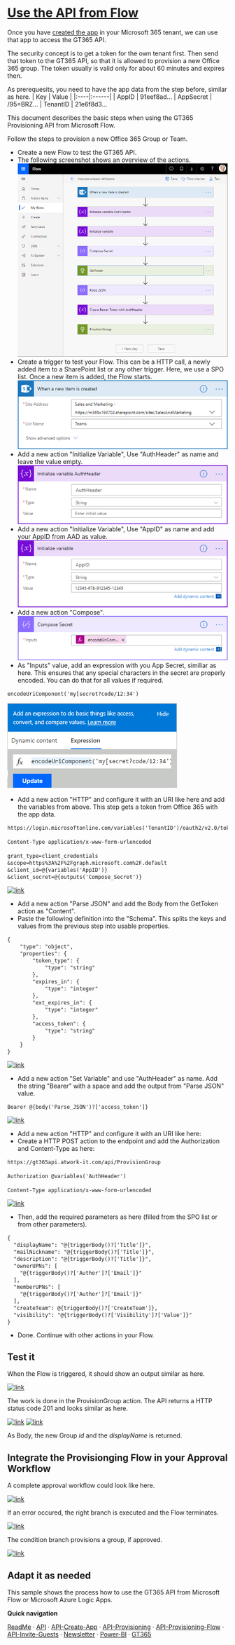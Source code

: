 # [Use the API from Flow](#use-the-api)

Once you have [created the app](./API-create-app.md) in your Microsoft 365 tenant, we can use that app to access the GT365 API.

The security concept is to get a token for the own tenant first. Then send that token to the GT365 API, so that it is allowed to provision a new Office 365 group. The token usually is valid only for about 60 minutes and expires then.

As prerequesits, you need to have the app data from the step before, similar as here.
| Key | Value |
|:----|:------|
| AppID | 91eef8ad...
| AppSecret | /95=BRZ...
| TenantID | 21e6f8d3...


This document describes the basic steps when using the GT365 Provisioning API from Microsoft Flow.

Follow the steps to provision a new Office 365 Group or Team.

- Create a new Flow to test the GT365 API.
- The following screenshot shows an overview of the actions.
[![link](./images/api-provision-flow-1.png)](./images/api-provision-flow-1.png "Click to enlarge")
- Create a trigger to test your Flow. This can be a HTTP call, a newly added item to a SharePoint list or any other trigger. Here, we use a SPO list. Once a new item is added, the Flow starts.
[![link](./images/api-provision-flow-2.png)](./images/api-provision-flow-2.png "Click to enlarge")
- Add a new action "Initialize Variable", Use "AuthHeader" as name and leave the value empty.
[![link](./images/api-provision-flow-3.png)](./images/api-provision-flow-3.png "Click to enlarge")
- Add a new action "Initialize Variable", Use "AppID" as name and add your AppID from AAD as value.
[![link](./images/api-provision-flow-4.png)](./images/api-provision-flow-4.png "Click to enlarge")
- Add a new action "Compose".
[![link](./images/api-provision-flow-5.png)](./images/api-provision-flow-5.png "Click to enlarge")
- As "Inputs" value, add an expression with you App Secret, similiar as here. This ensures that any special characters in the secret are properly encoded. You can do that for all values if required.
~~~
encodeUriComponent('my[secret?code/12:34')
~~~
[![link](./images/api-provision-flow-6.png)](./images/api-provision-flow-6.png "Click to enlarge")

- Add a new action "HTTP" and configure it with an URI like here and add the variables from above. This step gets a token from Office 365 with the app data.
~~~
https://login.microsoftonline.com/variables('TenantID')/oauth2/v2.0/token?

Content-Type application/x-www-form-urlencoded

grant_type=client_credentials
&scope=https%3A%2F%2Fgraph.microsoft.com%2F.default
&client_id=@{variables('AppID')}
&client_secret=@{outputs('Compose_Secret')}
~~~~
[![link](./images/api-provision-flow-8.png)](./images/api-provision-flow-8.png "Click to enlarge")

- Add a new action "Parse JSON" and add the Body from the GetToken action as "Content".
- Paste the following definition into the "Schema". This splits the keys and values from the previous step into usable properties.
~~~
{
    "type": "object",
    "properties": {
        "token_type": {
            "type": "string"
        },
        "expires_in": {
            "type": "integer"
        },
        "ext_expires_in": {
            "type": "integer"
        },
        "access_token": {
            "type": "string"
        }
    }
}
~~~

[![link](./images/api-provision-flow-9.png)](./images/api-provision-flow-9.png "Click to enlarge")

- Add a new action "Set Variable" and use "AuthHeader" as name. Add the string "Bearer" with a space and add the output from "Parse JSON" value.
~~~
Bearer @{body('Parse_JSON')?['access_token']}
~~~
[![link](./images/api-provision-flow-10.png)](./images/api-provision-flow-10.png "Click to enlarge")

- Add a new action "HTTP" and configure it with an URI like here:
- Create a HTTP POST action to the endpoint and add the Authorization and Content-Type as here:
~~~
https://gt365api.atwork-it.com/api/ProvisionGroup

Authorization @variables('AuthHeader')

Content-Type application/x-www-form-urlencoded
~~~

[![link](./images/api-provision-flow-11.png)](./images/api-provision-flow-11.png "Click to enlarge")

- Then, add the required parameters as here (filled from the SPO list or from other parameters).
~~~
{
  "displayName": "@{triggerBody()?['Title']}",
  "mailNickname": "@{triggerBody()?['Title']}",
  "description": "@{triggerBody()?['Title']}",
  "ownerUPNs": [
    "@{triggerBody()?['Author']?['Email']}"
  ],
  "memberUPNs": [
    "@{triggerBody()?['Author']?['Email']}"
  ],
  "createTeam": @{triggerBody()?['CreateTeam']},
  "visibility": "@{triggerBody()?['Visibility']?['Value']}"
}
~~~

- Done. Continue with other actions in your Flow.

## Test it

When the Flow is triggered, it should show an output similar as here.

[![link](./images/api-provision-flow-12.png)](./images/api-provision-flow-12.png "Click to enlarge")

The work is done in the ProvisionGroup action. The API returns a HTTP status code 201 and looks similar as here.

[![link](./images/api-provision-flow-13.png)](./images/api-provision-flow-13.png "Click to enlarge")
[![link](./images/api-provision-flow-14.png)](./images/api-provision-flow-14.png "Click to enlarge")

As Body, the new Group *id* and the *displayName* is returned.

## Integrate the Provisionging Flow in your Approval Workflow

A complete approval workflow could look like here.

[![link](./images/api-provision-flow-15.png)](./images/api-provision-flow-15.png "Click to enlarge")

If an error occured, the right branch is executed and the Flow terminates.

[![link](./images/api-provision-flow-16.png)](./images/api-provision-flow-16.png "Click to enlarge")

The condition branch provisions a group, if approved.

[![link](./images/api-provision-flow-17.png)](./images/api-provision-flow-17.png "Click to enlarge")

## Adapt it as needed

This sample shows the process how to use the GT365 API from Microsoft Flow or Microsoft Azure Logic Apps.


**Quick navigation**

[ReadMe](https://github.com/delegate365/GovernanceToolkit365/) &middot; [API](./API.md) &middot; [API-Create-App](./API-create-app.md) &middot; [API-Provisioning](./API-provisioning.md) &middot; [API-Provisioning-Flow](./API-provisioning-flow.md) &middot; [API-Invite-Guests](./API-invite-guest.md) &middot; [Newsletter](./newsletter.md) &middot; [Power-BI](./power-bi.md) &middot; [GT365](https://governancetoolkit365.com/)
